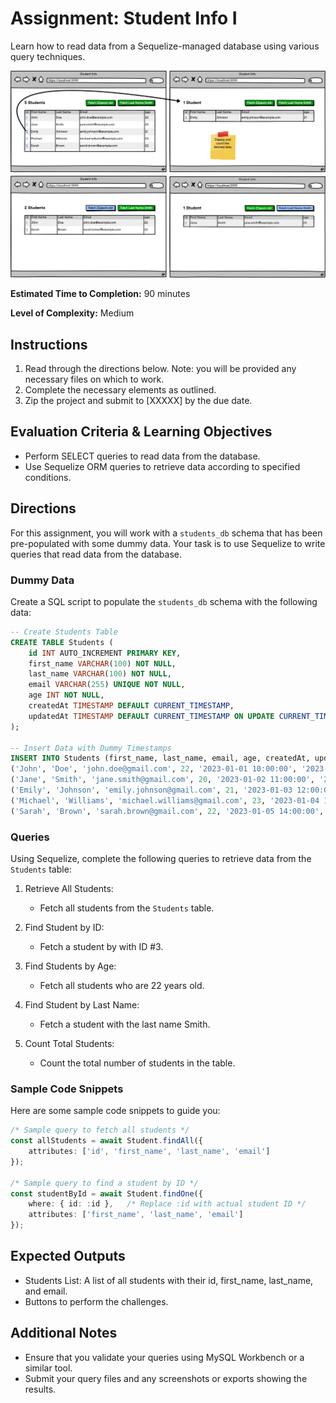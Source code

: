 #  Assignment: Student Info I
Learn how to read data from a Sequelize-managed database using various query techniques.


![Wireframe](./assets/StudentInfo.png)

**Estimated Time to Completion:** 90 minutes

**Level of Complexity:** Medium

## Instructions
1. Read through the directions below. Note: you will be provided any necessary files on which to work.
2. Complete the necessary elements as outlined.
3. Zip the project and submit to [XXXXX] by the due date.

## Evaluation Criteria & Learning Objectives
- Perform SELECT queries to read data from the database.
- Use Sequelize ORM queries to retrieve data according to specified conditions.

## Directions
For this assignment, you will work with a `students_db` schema that has been pre-populated with some dummy data. Your task is to use Sequelize to write queries that read data from the database.

### Dummy Data
Create a SQL script to populate the `students_db` schema with the following data:

```sql
-- Create Students Table
CREATE TABLE Students (
    id INT AUTO_INCREMENT PRIMARY KEY,
    first_name VARCHAR(100) NOT NULL,
    last_name VARCHAR(100) NOT NULL,
    email VARCHAR(255) UNIQUE NOT NULL,
    age INT NOT NULL,
    createdAt TIMESTAMP DEFAULT CURRENT_TIMESTAMP,
    updatedAt TIMESTAMP DEFAULT CURRENT_TIMESTAMP ON UPDATE CURRENT_TIMESTAMP
);

-- Insert Data with Dummy Timestamps
INSERT INTO Students (first_name, last_name, email, age, createdAt, updatedAt) VALUES
('John', 'Doe', 'john.doe@gmail.com', 22, '2023-01-01 10:00:00', '2023-01-01 10:00:00'),
('Jane', 'Smith', 'jane.smith@gmail.com', 20, '2023-01-02 11:00:00', '2023-01-02 11:00:00'),
('Emily', 'Johnson', 'emily.johnson@gmail.com', 21, '2023-01-03 12:00:00', '2023-01-03 12:00:00'),
('Michael', 'Williams', 'michael.williams@gmail.com', 23, '2023-01-04 13:00:00', '2023-01-04 13:00:00'),
('Sarah', 'Brown', 'sarah.brown@gmail.com', 22, '2023-01-05 14:00:00', '2023-01-05 14:00:00');
```

### Queries
Using Sequelize, complete the following queries to retrieve data from the `Students` table:

1. Retrieve All Students:
   - Fetch all students from the `Students` table.

2. Find Student by ID:
   - Fetch a student by with ID #3.

3. Find Students by Age:
   - Fetch all students who are 22 years old.

4. Find Student by Last Name:
   - Fetch a student with the last name Smith.

5. Count Total Students:
   - Count the total number of students in the table.

### Sample Code Snippets
Here are some sample code snippets to guide you:

```ts
/* Sample query to fetch all students */
const allStudents = await Student.findAll({
    attributes: ['id', 'first_name', 'last_name', 'email']
});

/* Sample query to find a student by ID */
const studentById = await Student.findOne({
    where: { id: :id },   /* Replace :id with actual student ID */
    attributes: ['first_name', 'last_name', 'email']
});
```

## Expected Outputs
- Students List: A list of all students with their id, first_name, last_name, and email.
- Buttons to perform the challenges.

## Additional Notes
- Ensure that you validate your queries using MySQL Workbench or a similar tool.
- Submit your query files and any screenshots or exports showing the results.

